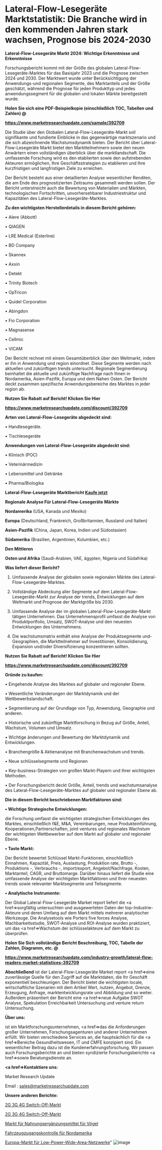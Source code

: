 # Lateral-Flow-Lesegeräte Marktstatistik: Die Branche wird in den kommenden Jahren stark wachsen, Prognose bis 2024-2030

<strong>Lateral-Flow-Lesegeräte Markt 2024: Wichtige Erkenntnisse und Erkenntnisse</strong>

Forschungsbericht kommt mit der Größe des globalen Lateral-Flow-Lesegeräte-Marktes für das Basisjahr 2023 und die Prognose zwischen 2024 und 2030. Der Marktwert wurde unter Berücksichtigung der Anwendungs-und regionalen Segmente, des Marktanteils und der Größe geschätzt, während die Prognose für jeden Produkttyp und jedes anwendungssegment für die globalen und lokalen Märkte bereitgestellt wurde.



<strong>Holen Sie sich eine PDF-Beispielkopie (einschließlich TOC, Tabellen und Zahlen) @
</strong>

<strong><a href=https://www.marketresearchupdate.com/sample/392709>

<strong>https://www.marketresearchupdate.com/sample/392709</u></font></a></strong></strong>

Die Studie über den Globalen Lateral-Flow-Lesegeräte-Markt soll signifikante und fundierte Einblicke in das gegenwärtige marktszenario und die sich abzeichnende Wachstumsdynamik bieten. Der Bericht über Lateral-Flow-Lesegeräte Markt bietet den Marktteilnehmern sowie den neuen Anwärtern einen vollständigen überblick über die marktlandschaft. Die umfassende Forschung wird es den etablierten sowie den aufstrebenden Akteuren ermöglichen, Ihre Geschäftsstrategien zu etablieren und Ihre kurzfristigen und langfristigen Ziele zu erreichen.

Der Bericht besteht aus einer detaillierten Analyse wesentlicher Renditen, die am Ende des prognostizierten Zeitraums gesammelt werden sollen. Der Bericht unterstreicht auch die Bewertung von Materialien und Märkten, technologischen Fortschritten, unvorhersehbarer Industriestruktur und Kapazitäten des Lateral-Flow-Lesegeräte-Marktes.



<strong>Zu den wichtigsten Herstellerdetails in diesem Bericht gehören:</strong>

• Alere (Abbott)

• QIAGEN

• LRE Medical (Esterline)

• BD Company

• Skannex

• Axxin

• Detekt

• Trinity Biotech

• OpTricon

• Quidel Corporation

• Abingdon

• Fio Corporation

• Magnasense

• Cellmic

• VICAM

Der Bericht rechnet mit einem Gesamtüberblick über den Weltmarkt, indem er ihn in Anwendung und region einordnet. Diese Segmente werden nach aktuellen und zukünftigen trends untersucht. Regionale Segmentierung beinhaltet die aktuelle und zukünftige Nachfrage nach Ihnen in Nordamerika, Asien-Pazifik, Europa und dem Nahen Osten. Der Bericht deckt zusammen spezifische Anwendungsbereiche des Marktes in jeder region ab.



<strong>Nutzen Sie Rabatt auf Bericht! Klicken Sie Hier
</strong>

<strong><a href=https://www.marketresearchupdate.com/discount/392709>https://www.marketresearchupdate.com/discount/392709</b></u></font></strong></a>



<strong>Arten von Lateral-Flow-Lesegeräte abgedeckt sind:</strong>

• Handlesegeräte.

• Tischlesegeräte



<strong>Anwendungen von Lateral-Flow-Lesegeräte abgedeckt sind:</strong>

• Klinisch (POC)

• Veterinärmedizin

• Lebensmittel und Getränke

• Pharma/Biologika



<strong>Lateral-Flow-Lesegeräte Marktbericht <a href=https://www.marketresearchupdate.com/buynow/392709>Kaufe jetzt</a></strong>



<strong>Regionale Analyse Für Lateral-Flow-Lesegeräte Märkte</strong>



<strong>Nordamerika</strong> (USA, Kanada und Mexiko)



<strong>Europa</strong> (Deutschland, Frankreich, Großbritannien, Russland und Italien)



<strong>Asien-Pazifik</strong> (China, Japan, Korea, Indien und Südostasien)



<strong>Südamerika</strong> (Brasilien, Argentinien, Kolumbien, etc.)



<strong>Den Mittleren</strong> 

<strong>Osten und Afrika</strong> (Saudi-Arabien, VAE, ägypten, Nigeria und Südafrika)



<strong>Was liefert dieser Bericht?</strong>

1. Umfassende Analyse der globalen sowie regionalen Märkte des Lateral-Flow-Lesegeräte-Marktes.

2. Vollständige Abdeckung aller Segmente auf dem Lateral-Flow-Lesegeräte-Markt zur Analyse der trends, Entwicklungen auf dem Weltmarkt und Prognose der Marktgröße bis 2030.

3. Umfassende Analyse der im globalen Lateral-Flow-Lesegeräte-Markt tätigen Unternehmen. Das Unternehmensprofil umfasst die Analyse von Produktportfolio, Umsatz, SWOT-Analyse und den neuesten Entwicklungen des Unternehmens.

4. Die wachstumsmatrix enthält eine Analyse der Produktsegmente und-Geographien, die Marktteilnehmer auf Investitionen, Konsolidierung, Expansion und/oder Diversifizierung konzentrieren sollten.



<strong>Nutzen Sie Rabatt auf Bericht! Klicken Sie Hier
</strong>

<strong><a href=https://www.marketresearchupdate.com/discount/392709>https://www.marketresearchupdate.com/discount/392709</b></u></font></strong></a>



<strong>Gründe zu kaufen:</strong>

• Eingehende Analyse des Marktes auf globaler und regionaler Ebene.

• Wesentliche Veränderungen der Marktdynamik und der Wettbewerbslandschaft.

• Segmentierung auf der Grundlage von Typ, Anwendung, Geographie und anderen.

• Historische und zukünftige Marktforschung in Bezug auf Größe, Anteil, Wachstum, Volumen und Umsatz.

• Wichtige änderungen und Bewertung der Marktdynamik und Entwicklungen.

• Branchengröße &amp; Aktienanalyse mit Branchenwachstum und trends.

• Neue schlüsselsegmente und Regionen

• Key-business-Strategien von großen Markt-Playern und Ihrer wichtigsten Methoden.

• Der Forschungsbericht deckt Größe, Anteil, trends und wachstumsanalyse des Lateral-Flow-Lesegeräte-Marktes auf globaler und regionaler Ebene ab.



<strong>Die in diesem Bericht beschriebenen Marktfaktoren sind:</strong>



<strong>• Wichtige Strategische Entwicklungen:</strong>

die Forschung umfasst die wichtigsten strategischen Entwicklungen des Marktes, einschließlich f&amp;E, M&amp;A, Vereinbarungen, neue Produkteinführung, Kooperationen,Partnerschaften, joint ventures und regionales Wachstum der wichtigsten Wettbewerber auf dem Markt auf globaler und regionaler Ebene.



<strong>• Taste Markt:</strong>

Der Bericht bewertet Schlüssel Markt-Funktionen, einschließlich Einnahmen, Kapazität, Preis, Auslastung, Produktion rate, Brutto -, Produktions -, Verbrauchs -, import/export, Angebot/Nachfrage, Kosten, Marktanteil, CAGR, und Bruttomarge. Darüber hinaus liefert die Studie eine umfassende Analyse der wichtigsten Marktfaktoren und Ihrer neuesten trends sowie relevanter Marktsegmente und Teilsegmente.



<strong>• Analytische Instrumente:</strong>

Der Global Lateral-Flow-Lesegeräte Market report liefert die <a href=>sorgf</a>ältig untersuchten und ausgewerteten Daten der top-Industrie-Akteure und deren Umfang auf dem Markt mittels mehrerer analytischer Werkzeuge. Die Analysetools wie Porters five forces Analyse, Machbarkeitsstudie, SWOT-Analyse und ROI-Analyse wurden praktiziert, um das <a href=>Wachstum</a> der schlüsselakteure auf dem Markt zu überprüfen.



<strong>Holen Sie Sich vollständige Bericht Beschreibung, TOC, Tabelle der Zahlen, Diagramm, etc. @ </strong>

<strong><a href=https://www.marketresearchupdate.com/industry-growth/lateral-flow-readers-market-statistices-392709>https://www.marketresearchupdate.com/industry-growth/lateral-flow-readers-market-statistices-392709</a></font></strong>



<strong>Abschließend</strong> ist der Lateral-Flow-Lesegeräte Market report <a href=>eine</a> zuverlässige Quelle für den Zugriff auf die Marktdaten, die Ihr Geschäft exponentiell beschleunigen. Der Bericht bietet die wichtigsten locale, wirtschaftliche Szenarien mit dem Artikel Wert, nutzen, Angebot, Grenze, Erzeugung, Anfrage, marktentwicklungsrate und Abbildung und so weiter. Außerdem präsentiert der Bericht eine <a href=>neue</a> Aufgabe SWOT Analyse, Spekulation Erreichbarkeit Untersuchung und venture return Untersuchung.



<strong>Über uns:</strong>

 ist ein Marktforschungsunternehmen, <a href=>das</a> die Anforderungen großer Unternehmen, Forschungsagenturen und anderer Unternehmen erfüllt. Wir bieten verschiedene Services an, die hauptsächlich für die <a href=>Bereiche</a> Gesundheitswesen, IT und CMFE konzipiert sind. Ein wesentlicher Beitrag dazu ist die Kundenerfahrungsforschung. Wir passen auch Forschungsberichte an und bieten syndizierte Forschungsberichte <a href=>sowie</a> Beratungsdienste an.



<strong><a href=>Kontaktiere uns:</a></strong>

Market Research Update

Email : sales@marketresearchupdate.com



<strong>Unsere anderen Berichte:</strong>

<a href=https://www.linkedin.com/pulse/2g-3g-4g-switch-off-market-has-huge-demand-worldwide-profiling>2G 3G 4G Switch-Off-Markt</a>

<a href=https://www.linkedin.com/pulse/2g-3g-4g-switch-off-market-size-share-outlook-growth-prospects>2G 3G 4G Switch-Off-Markt</a>

<a href=https://www.linkedin.com/pulse/bird-healthcare-supplements-market-outlooks-2023>Markt für Nahrungsergänzungsmittel für Vögel</a>

<a href=https://www.linkedin.com/pulse/north-america-vehicle-access-control>Fahrzeugzugangskontrolle für Nordamerika</a>

<a href=https://www.linkedin.com/pulse/europe-low-power-wide-area-networks-market-2023-ljh8f/>Europa-Markt für Low-Power-Wide-Area-Netzwerke</a>"
![image](https://github.com/Gayatrikarjule/Market-Analysis-361/assets/97346546/bf263221-c698-4427-ae9d-dbdc49adb1b0)
